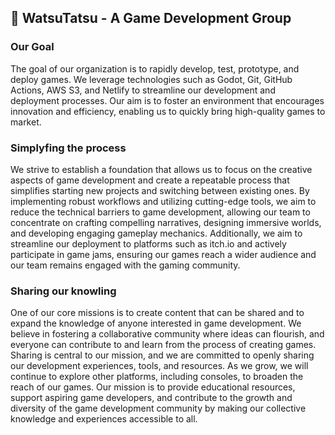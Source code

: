 ## 🐲 WatsuTatsu - A Game Development Group

### Our Goal

The goal of our organization is to rapidly develop, test, prototype, and deploy games. We leverage technologies such as Godot, Git, GitHub Actions, AWS S3, and Netlify to streamline our development and deployment processes. Our aim is to foster an environment that encourages innovation and efficiency, enabling us to quickly bring high-quality games to market.

### Simplyfing the process

We strive to establish a foundation that allows us to focus on the creative aspects of game development and create a repeatable process that simplifies starting new projects and switching between existing ones. By implementing robust workflows and utilizing cutting-edge tools, we aim to reduce the technical barriers to game development, allowing our team to concentrate on crafting compelling narratives, designing immersive worlds, and developing engaging gameplay mechanics. Additionally, we aim to streamline our deployment to platforms such as itch.io and actively participate in game jams, ensuring our games reach a wider audience and our team remains engaged with the gaming community.

### Sharing our knowling

One of our core missions is to create content that can be shared and to expand the knowledge of anyone interested in game development. We believe in fostering a collaborative community where ideas can flourish, and everyone can contribute to and learn from the process of creating games. Sharing is central to our mission, and we are committed to openly sharing our development experiences, tools, and resources. As we grow, we will continue to explore other platforms, including consoles, to broaden the reach of our games. Our mission is to provide educational resources, support aspiring game developers, and contribute to the growth and diversity of the game development community by making our collective knowledge and experiences accessible to all.
